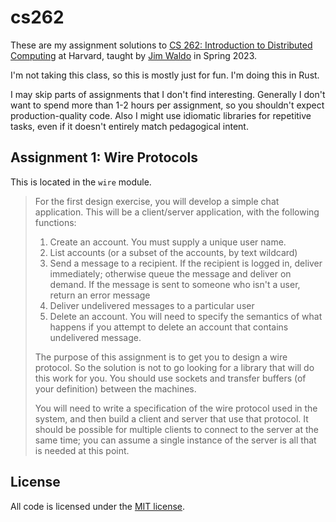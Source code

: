 # cs262

These are my assignment solutions to [CS 262: Introduction to Distributed Computing](https://canvas.harvard.edu/courses/116261) at Harvard, taught by [Jim Waldo](http://www.eecs.harvard.edu/~waldo/) in Spring 2023.

I'm not taking this class, so this is mostly just for fun. I'm doing this in Rust.

I may skip parts of assignments that I don't find interesting. Generally I don't want to spend more than 1-2 hours per assignment, so you shouldn't expect production-quality code. Also I might use idiomatic libraries for repetitive tasks, even if it doesn't entirely match pedagogical intent.

## Assignment 1: Wire Protocols

This is located in the `wire` module.

> For the first design exercise, you will develop a simple chat application. This will be a client/server application, with the following functions:
>
> 1. Create an account. You must supply a unique user name.
> 2. List accounts (or a subset of the accounts, by text wildcard)
> 3. Send a message to a recipient. If the recipient is logged in, deliver immediately; otherwise queue the message and deliver on demand. If the message is sent to someone who isn't a user, return an error message
> 4. Deliver undelivered messages to a particular user
> 5. Delete an account. You will need to specify the semantics of what happens if you attempt to delete an account that contains undelivered message.
>
> The purpose of this assignment is to get you to design a wire protocol. So the solution is not to go looking for a library that will do this work for you. You should use sockets and transfer buffers (of your definition) between the machines.
>
> You will need to write a specification of the wire protocol used in the system, and then build a client and server that use that protocol. It should be possible for multiple clients to connect to the server at the same time; you can assume a single instance of the server is all that is needed at this point.

## License

All code is licensed under the [MIT license](LICENSE).
